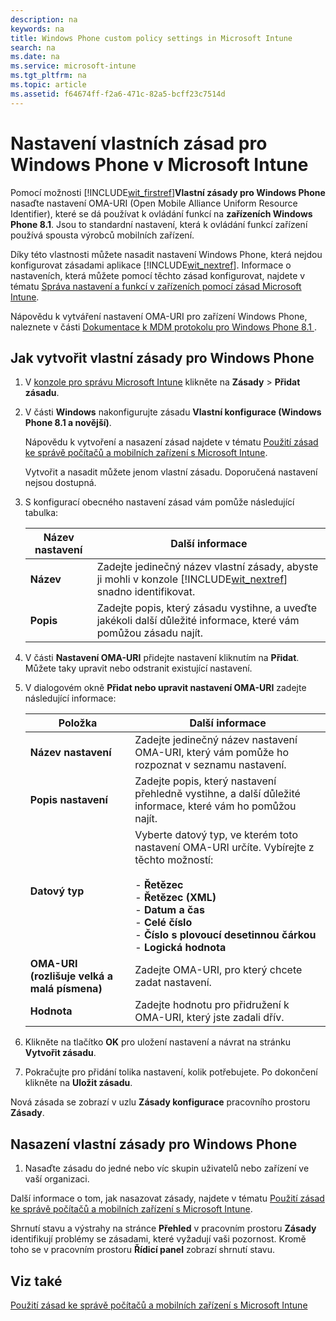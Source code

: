 ```yaml
---
description: na
keywords: na
title: Windows Phone custom policy settings in Microsoft Intune
search: na
ms.date: na
ms.service: microsoft-intune
ms.tgt_pltfrm: na
ms.topic: article
ms.assetid: f64674ff-f2a6-471c-82a5-bcff23c7514d
---
```

# Nastaven&#237; vlastn&#237;ch z&#225;sad pro Windows Phone v Microsoft Intune
Pomocí možnosti [!INCLUDE[wit_firstref](../Token/wit_firstref_md.md)]**Vlastní zásady pro Windows Phone** nasaďte nastavení OMA-URI (Open Mobile Alliance Uniform Resource Identifier), které se dá používat k ovládání funkcí na **zařízeních Windows Phone 8.1**. Jsou to standardní nastavení, která k ovládání funkcí zařízení používá spousta výrobců mobilních zařízení.

Díky této vlastnosti můžete nasadit nastavení Windows Phone, která nejdou konfigurovat zásadami aplikace [!INCLUDE[wit_nextref](../Token/wit_nextref_md.md)]. Informace o nastaveních, která můžete pomocí těchto zásad konfigurovat, najdete v tématu [Správa nastavení a funkcí v zařízeních pomocí zásad Microsoft Intune](../Topic/Manage_settings_and_features_on_your_devices_with_Microsoft_Intune_policies.md).

Nápovědu k vytváření nastavení OMA-URI pro zařízení Windows Phone, naleznete v části [Dokumentace k MDM protokolu pro Windows Phone 8.1 ](http://technet.microsoft.com/library/dn499787.aspx).

## Jak vytvořit vlastní zásady pro Windows Phone

1.  V [konzole pro správu Microsoft Intune](https://manage.microsoft.com) klikněte na **Zásady** &gt; **Přidat zásadu**.

2.  V části **Windows** nakonfigurujte zásadu **Vlastní konfigurace (Windows Phone 8.1 a novější)**.

    Nápovědu k vytvoření a nasazení zásad najdete v tématu [Použití zásad ke správě počítačů a mobilních zařízení s Microsoft Intune](../Topic/Use_policies_to_manage_computers_and_mobile_devices_with_Microsoft_Intune.md).

    Vytvořit a nasadit můžete jenom vlastní zásadu. Doporučená nastavení nejsou dostupná.

3.  S konfigurací obecného nastavení zásad vám pomůže následující tabulka:

    |Název nastavení|Další informace|
    |-------------------|-------------------|
    |**Název**|Zadejte jedinečný název vlastní zásady, abyste ji mohli v konzole [!INCLUDE[wit_nextref](../Token/wit_nextref_md.md)] snadno identifikovat.|
    |**Popis**|Zadejte popis, který zásadu vystihne, a uveďte jakékoli další důležité informace, které vám pomůžou zásadu najít.|

4.  V části **Nastavení OMA-URI** přidejte nastavení kliknutím na **Přidat**. Můžete taky upravit nebo odstranit existující nastavení.

5.  V dialogovém okně **Přidat nebo upravit nastavení OMA-URI** zadejte následující informace:

    |Položka|Další informace|
    |-----------|-------------------|
    |**Název nastavení**|Zadejte jedinečný název nastavení OMA-URI, který vám pomůže ho rozpoznat v seznamu nastavení.|
    |**Popis nastavení**|Zadejte popis, který nastavení přehledně vystihne, a další důležité informace, které vám ho pomůžou najít.|
    |**Datový typ**|Vyberte datový typ, ve kterém toto nastavení OMA-URI určíte. Vybírejte z těchto možností:<br /><br />-   **Řetězec**<br />-   **Řetězec (XML)**<br />-   **Datum a čas**<br />-   **Celé číslo**<br />-   **Číslo s plovoucí desetinnou čárkou**<br />-   **Logická hodnota**|
    |**OMA-URI (rozlišuje velká a malá písmena)**|Zadejte OMA-URI, pro který chcete zadat nastavení.|
    |**Hodnota**|Zadejte hodnotu pro přidružení k OMA-URI, který jste zadali dřív.|

6.  Klikněte na tlačítko **OK** pro uložení nastavení a návrat na stránku **Vytvořit zásadu**.

7.  Pokračujte pro přidání tolika nastavení, kolik potřebujete. Po dokončení klikněte na **Uložit zásadu**.

Nová zásada se zobrazí v uzlu **Zásady konfigurace** pracovního prostoru **Zásady**.

## Nasazení vlastní zásady pro Windows Phone

1.  Nasaďte zásadu do jedné nebo víc skupin uživatelů nebo zařízení ve vaší organizaci.

Další informace o tom, jak nasazovat zásady, najdete v tématu [Použití zásad ke správě počítačů a mobilních zařízení s Microsoft Intune](../Topic/Use_policies_to_manage_computers_and_mobile_devices_with_Microsoft_Intune.md).

Shrnutí stavu a výstrahy na stránce **Přehled** v pracovním prostoru **Zásady** identifikují problémy se zásadami, které vyžadují vaši pozornost. Kromě toho se v pracovním prostoru **Řídicí panel** zobrazí shrnutí stavu.

## Viz také
[Použití zásad ke správě počítačů a mobilních zařízení s Microsoft Intune](../Topic/Use_policies_to_manage_computers_and_mobile_devices_with_Microsoft_Intune.md)

